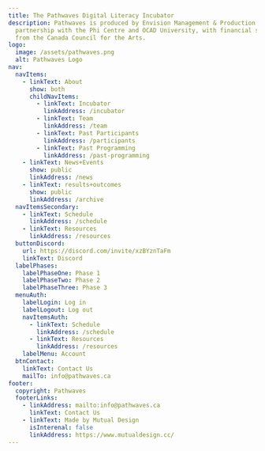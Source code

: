 ```yaml
---
title: The Pathwaves Digital Literacy Incubator
description: Pathwaves is produced by Envision Management & Production in
  partnership with the Phi Centre and OCAD University, with financial support
  from the Canada Council for the Arts.
logo:
  image: /assets/pathwaves.png
  alt: Pathwaves Logo
nav:
  navItems:
    - linkText: About
      show: both
      childNavItems:
        - linkText: Incubator
          linkAddress: /incubator
        - linkText: Team
          linkAddress: /team
        - linkText: Past Participants
          linkAddress: /participants
        - linkText: Past Programming
          linkAddress: /past-programming
    - linkText: News+Events
      show: public
      linkAddress: /news
    - linkText: results+outcomes
      show: public
      linkAddress: /archive
  navItemsSecondary:
    - linkText: Schedule
      linkAddress: /schedule
    - linkText: Resources
      linkAddress: /resources
  buttonDiscord:
    url: https://discord.com/invite/xzBYznTaFm
    linkText: Discord
  labelPhases:
    labelPhaseOne: Phase 1
    labelPhaseTwo: Phase 2
    labelPhaseThree: Phase 3
  menuAuth:
    labelLogin: Log in
    labelLogout: Log out
    navItemsAuth:
      - linkText: Schedule
        linkAddress: /schedule
      - linkText: Resources
        linkAddress: /resources
    labelMenu: Account
  btnContact:
    linkText: Contact Us
    mailTo: info@pathwaves.ca
footer:
  copyright: Pathwaves
  footerLinks:
    - linkAddress: mailto:info@pathwaves.ca
      linkText: Contact Us
    - linkText: Made by Mutual Design
      isInterenal: false
      linkAddress: https://www.mutualdesign.cc/
---
```

